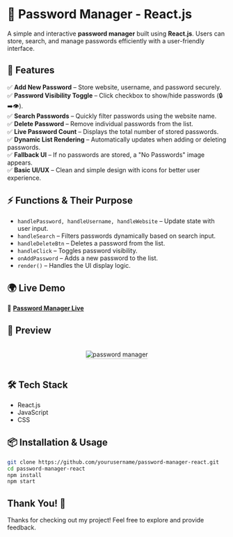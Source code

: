 # 🔐 Password Manager - React.js  

A simple and interactive **password manager** built using **React.js**. Users can store, search, and manage passwords efficiently with a user-friendly interface.  

## 🚀 Features  
✅ **Add New Password** – Store website, username, and password securely.  
✅ **Password Visibility Toggle** – Click checkbox to show/hide passwords (🔒➡️👁️).  
✅ **Search Passwords** – Quickly filter passwords using the website name.  
✅ **Delete Password** – Remove individual passwords from the list.  
✅ **Live Password Count** – Displays the total number of stored passwords.  
✅ **Dynamic List Rendering** – Automatically updates when adding or deleting passwords.  
✅ **Fallback UI** – If no passwords are stored, a "No Passwords" image appears.  
✅ **Basic UI/UX** – Clean and simple design with icons for better user experience.  

## ⚡ Functions & Their Purpose  
- `handlePassword, handleUsername, handleWebsite` – Update state with user input.  
- `handleSearch` – Filters passwords dynamically based on search input.  
- `handleDeleteBtn` – Deletes a password from the list.  
- `handleClick` – Toggles password visibility.  
- `onAddPassword` – Adds a new password to the list.  
- `render()` – Handles the UI display logic.  

## 🌍 Live Demo  
🔗 **[Password Manager Live](https://manojsafelocker.ccbp.tech)**  

## 📸 Preview  
<br/>
<div style="text-align: center;">
    <img src="https://assets.ccbp.in/frontend/content/react-js/passowrd-manager-output-v0.gif" alt="password manager" style="max-width:70%;box-shadow:0 2.8px 2.2px rgba(0, 0, 0, 0.12)">
</div>
<br/> 

## 🛠️ Tech Stack  
- React.js  
- JavaScript  
- CSS  

## 📦 Installation & Usage  
```bash
git clone https://github.com/yourusername/password-manager-react.git  
cd password-manager-react  
npm install  
npm start  
```

##  Thank You! 💖
Thanks for checking out my project! Feel free to explore and provide feedback.


